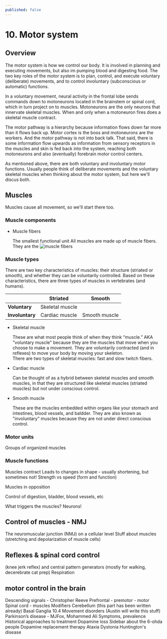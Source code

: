 ```yaml
---
published: false
---
```


# 10. Motor system

## Overview

The motor system is how we control our body. It is involved in planning and executing movements, but also im pumping blood and digesting food. The two key roles of the motor system is to plan, control, and execute voluntary (deliberate) movements, and to control involuntary (subconscious or automatic) functions.

In a voluntary movement, neural activity in the frontal lobe sends commands down to motoneurons located in the brainstem or spinal cord, which in turn project on to muscles. Motoneurons are the only neurons that innervate skeletal muscles. When and only when a motoneuron fires does a skeletal muscle contract.

The motor pathway is a hierarchy because information flows down far more than it flows back up. Motor cortex is the boss and motoneurons are the workers. And the motor pathway is not into back talk. That said, there is some information flow upwards as information from sensory receptors in the muscles and skin is fed back into the system, reaching both motoneurons and also (eventually) forebrain motor control centers.

As mentioned above, there are both voluntary and involuntary motor functions. Usually people think of deliberate movements and the voluntary skeletal muscles when thinking about the motor system, but here we'll discus both.

## Muscles
Muscles cause all movement, so we'll start there too.

### Muscle components

* Muscle fibers
   
   The smallest functional unit
   All muscles are made up of muscle fibers. They are the 
![muscle fibers](https://upload.wikimedia.org/wikipedia/commons/d/dd/1007_Muscle_Fibes_%28large%29.jpg "Muscle Fibers")

### Muscle types
There are two key characteristics of muscles: their structure (striated or smooth), and whether they can be voluntarily controlled. Based on these characteristics, there are three types of muscles in vertebrates (and humans).

|   | Striated | Smooth |
|---|---|---|
| **Voluntary** | Skeletal muscle |   |
| **Involuntary** | Cardiac muscle | Smooth muscle |

* Skeletal muscle

   These are what most people think of when they think “muscle.”
   AKA "voluntary muscle" because they are the muscles that move when you choose to make a movement. They are voluntarily contracted (and in reflexes) to move your body by moving your skeleton.  
   There are two types of skeletal muscles: fast and slow twitch fibers.
* Cardiac muscle

   Can be thought of as a hybrid between skeletal muscles and smooth muscles, in that they are structured like skeletal muscles (striated muscles) but not under conscious control. 
   
* Smooth muscle

   These are the muscles embedded within organs like your stomach and intestines, blood vessels, and baldder. 
   They are also known as "involuntary" muscles because they are not under direct conscious control. 
   
### Motor units
Groups of organized muscles


### Muscle functions
Muscles contract
    Leads to changes in shape - usually shortening, but sometimes not!
    Strength vs speed (form and function)

Muscles in opposition

Control of digestion, bladder, blood vessels, etc

What triggers the muscles? Neurons!
    
## Control of muscles - NMJ
The neuromuscular junction (NMJ) on a cellular level
Stuff about muscles (stretching and depolarization of muscle cells)

## Reflexes  & spinal cord control 
(knee jerk reflex) and central pattern generators (mostly for walking, decerebrate cat prep)
Respiration

## motor control in the brain
Descending signals - Christopher Reeve
Prefrontal - premotor - motor
Spinal cord - muscles
Modifiers
Cerebellum (this part has been written already)
Basal Ganglia
10.4 Movement disorders (Austin will write this stuff)
Parkinson’s disease - MJFox, Mohammed Ali
Symptoms, prevalence
Historical approaches to treatment
Dopamine loss
Sidebar about the 6-ohda people
Dopamine replacement therapy
Ataxia
Dystonia
Huntington's disease

